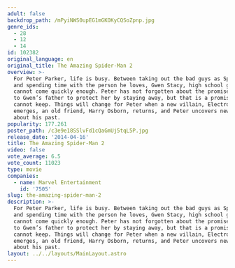 ```yaml
---
adult: false
backdrop_path: /mPyiNWS0upEG1mGKOKyCQSoZpnp.jpg
genre_ids:
  - 28
  - 12
  - 14
id: 102382
original_language: en
original_title: The Amazing Spider-Man 2
overview: >-
  For Peter Parker, life is busy. Between taking out the bad guys as Spider-Man
  and spending time with the person he loves, Gwen Stacy, high school graduation
  cannot come quickly enough. Peter has not forgotten about the promise he made
  to Gwen’s father to protect her by staying away, but that is a promise he
  cannot keep. Things will change for Peter when a new villain, Electro,
  emerges, an old friend, Harry Osborn, returns, and Peter uncovers new clues
  about his past.
popularity: 177.261
poster_path: /c3e9e18SSlvFd1cQaGmUj5tqL5P.jpg
release_date: '2014-04-16'
title: The Amazing Spider-Man 2
video: false
vote_average: 6.5
vote_count: 11023
type: movie
companies:
  - name: Marvel Entertainment
    id: '7505'
slug: the-amazing-spider-man-2
description: >-
  For Peter Parker, life is busy. Between taking out the bad guys as Spider-Man
  and spending time with the person he loves, Gwen Stacy, high school graduation
  cannot come quickly enough. Peter has not forgotten about the promise he made
  to Gwen’s father to protect her by staying away, but that is a promise he
  cannot keep. Things will change for Peter when a new villain, Electro,
  emerges, an old friend, Harry Osborn, returns, and Peter uncovers new clues
  about his past.
layout: ../../layouts/MainLayout.astro
---
```



